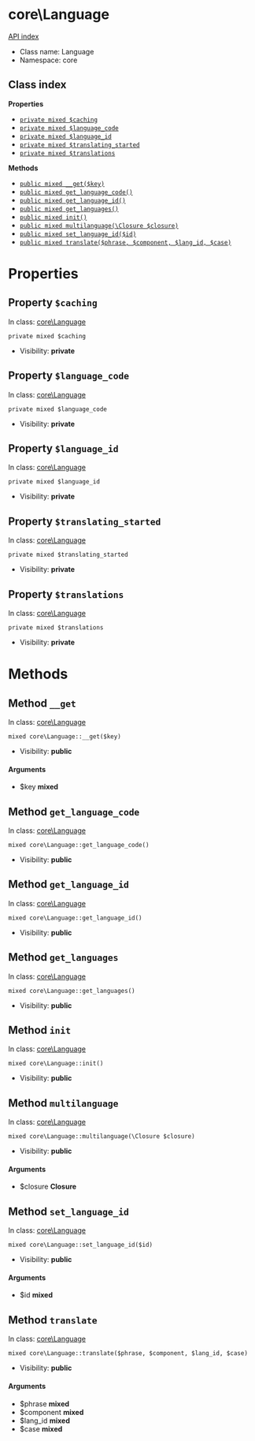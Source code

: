 # core\Language
[API index](../API-index.md)






* Class name: Language
* Namespace: core




## Class index

**Properties**
* [`private mixed $caching`](#property-caching)
* [`private mixed $language_code`](#property-language_code)
* [`private mixed $language_id`](#property-language_id)
* [`private mixed $translating_started`](#property-translating_started)
* [`private mixed $translations`](#property-translations)

**Methods**
* [`public mixed __get($key)`](#method-__get)
* [`public mixed get_language_code()`](#method-get_language_code)
* [`public mixed get_language_id()`](#method-get_language_id)
* [`public mixed get_languages()`](#method-get_languages)
* [`public mixed init()`](#method-init)
* [`public mixed multilanguage(\Closure $closure)`](#method-multilanguage)
* [`public mixed set_language_id($id)`](#method-set_language_id)
* [`public mixed translate($phrase, $component, $lang_id, $case)`](#method-translate)







# Properties


## Property `$caching`
In class: [core\Language](#top)

```
private mixed $caching
```





* Visibility: **private**


## Property `$language_code`
In class: [core\Language](#top)

```
private mixed $language_code
```





* Visibility: **private**


## Property `$language_id`
In class: [core\Language](#top)

```
private mixed $language_id
```





* Visibility: **private**


## Property `$translating_started`
In class: [core\Language](#top)

```
private mixed $translating_started
```





* Visibility: **private**


## Property `$translations`
In class: [core\Language](#top)

```
private mixed $translations
```





* Visibility: **private**


# Methods


## Method `__get`
In class: [core\Language](#top)

```
mixed core\Language::__get($key)
```





* Visibility: **public**

#### Arguments

* $key **mixed**






## Method `get_language_code`
In class: [core\Language](#top)

```
mixed core\Language::get_language_code()
```





* Visibility: **public**






## Method `get_language_id`
In class: [core\Language](#top)

```
mixed core\Language::get_language_id()
```





* Visibility: **public**






## Method `get_languages`
In class: [core\Language](#top)

```
mixed core\Language::get_languages()
```





* Visibility: **public**






## Method `init`
In class: [core\Language](#top)

```
mixed core\Language::init()
```





* Visibility: **public**






## Method `multilanguage`
In class: [core\Language](#top)

```
mixed core\Language::multilanguage(\Closure $closure)
```





* Visibility: **public**

#### Arguments

* $closure **Closure**






## Method `set_language_id`
In class: [core\Language](#top)

```
mixed core\Language::set_language_id($id)
```





* Visibility: **public**

#### Arguments

* $id **mixed**






## Method `translate`
In class: [core\Language](#top)

```
mixed core\Language::translate($phrase, $component, $lang_id, $case)
```





* Visibility: **public**

#### Arguments

* $phrase **mixed**
* $component **mixed**
* $lang_id **mixed**
* $case **mixed**





